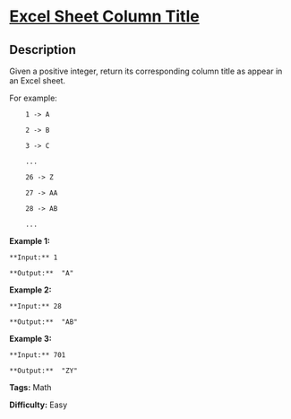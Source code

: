 # [Excel Sheet Column Title][title]

## Description

Given a positive integer, return its corresponding column title as appear in
an Excel sheet.

For example:

    
    
        1 -> A
        2 -> B
        3 -> C
        ...
        26 -> Z
        27 -> AA
        28 -> AB 
        ...
    

**Example 1:**

    
    
    **Input:** 1
    **Output:**  "A"
    

**Example 2:**

    
    
    **Input:** 28
    **Output:**  "AB"
    

**Example 3:**

    
    
    **Input:** 701
    **Output:**  "ZY"
    


**Tags:** Math

**Difficulty:** Easy

[title]: https://leetcode.com/problems/excel-sheet-column-title

